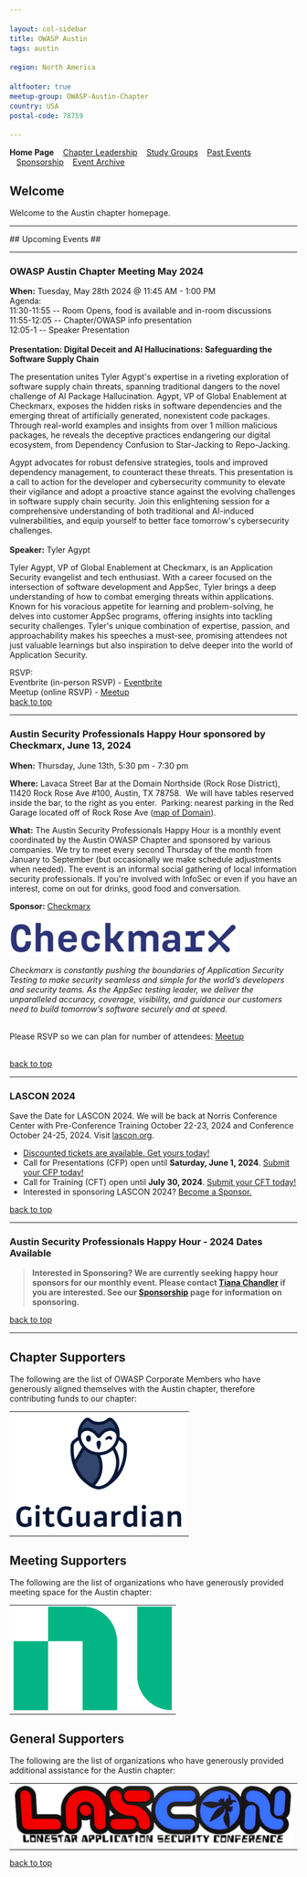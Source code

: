 ```yaml
---

layout: col-sidebar
title: OWASP Austin
tags: austin

region: North America

altfooter: true
meetup-group: OWASP-Austin-Chapter
country: USA
postal-code: 78759

---
```

<!-- rebuild -->
<strong>Home Page</strong>
&nbsp;&nbsp;&nbsp;[Chapter Leadership](leadership.md)
&nbsp;&nbsp;&nbsp;[Study Groups](studygroups.md)
&nbsp;&nbsp;&nbsp;[Past Events](pastevents.md)
&nbsp;&nbsp;&nbsp;[Sponsorship](sponsorship.md)
&nbsp;&nbsp;&nbsp;[Event Archive](pasteventsarchive.md)

Welcome
-------
Welcome to the Austin chapter homepage.

<hr/>
## Upcoming Events ##
<hr>

### OWASP Austin Chapter Meeting May 2024 ###

**When:** Tuesday, May 28th 2024 @ 11:45 AM - 1:00 PM<br>
Agenda:<br>
11:30-11:55 -- Room Opens, food is available and in-room discussions<br>
11:55-12:05 -- Chapter/OWASP info presentation<br>
12:05-1  -- Speaker Presentation<br>
<br>
**Presentation: Digital Deceit and AI Hallucinations: Safeguarding the Software Supply Chain**

The presentation unites Tyler Agypt's expertise in a riveting exploration of software supply chain threats, spanning traditional dangers to the novel challenge of AI Package Hallucination. Agypt, VP of Global Enablement at Checkmarx, exposes the hidden risks in software dependencies and the emerging threat of artificially generated, nonexistent code packages. Through real-world examples and insights from over 1 million malicious packages, he reveals the deceptive practices endangering our digital ecosystem, from Dependency Confusion to Star-Jacking to Repo-Jacking.

Agypt advocates for robust defensive strategies, tools and improved dependency management, to counteract these threats. This presentation is a call to action for the developer and cybersecurity community to elevate their vigilance and adopt a proactive stance against the evolving challenges in software supply chain security. Join this enlightening session for a comprehensive understanding of both traditional and AI-induced vulnerabilities, and equip yourself to better face tomorrow's cybersecurity challenges.
<br><br>
**Speaker:** 
Tyler Agypt

Tyler Agypt, VP of Global Enablement at Checkmarx, is an Application Security evangelist and tech enthusiast. With a career focused on the intersection of software development and AppSec, Tyler brings a deep understanding of how to combat emerging threats within applications. Known for his voracious appetite for learning and problem-solving, he delves into customer AppSec programs, offering insights into tackling security challenges. Tyler's unique combination of expertise, passion, and approachability makes his speeches a must-see, promising attendees not just valuable learnings but also inspiration to delve deeper into the world of Application Security.

RSVP:<br>
Eventbrite (in-person RSVP) - <a href="https://www.eventbrite.com/e/owasp-austin-chapter-monthly-meeting-may-2024-group-1-tickets-903619619607?aff=oddtdtcreator">Eventbrite</a><br>
Meetup (online RSVP) - <a href="https://www.meetup.com/owasp-austin-chapter/events/298207005/">Meetup</a>
<br>
[back to top](#welcome)
<hr>

### Austin Security Professionals Happy Hour sponsored by Checkmarx, June 13, 2024 ###

**When:** Thursday, June 13th, 5:30 pm - 7:30 pm

**Where:** Lavaca Street Bar at the Domain Northside (Rock Rose District), 11420 Rock Rose Ave #100, Austin, TX 78758.  We will have tables reserved inside the bar, to the right as you enter.  Parking: nearest parking in the Red Garage located off of Rock Rose Ave (<a href="https://domainnorthside.com/map/" target="_blank">map of Domain</a>). 

**What:** The Austin Security Professionals Happy Hour is a monthly event coordinated by the Austin OWASP Chapter and sponsored by various companies. We try to meet every second Thursday of the month from January to September (but occasionally we make schedule adjustments when needed). The event is an informal social gathering of local information security professionals. If you're involved with InfoSec or even if you have an interest, come on out for drinks, good food and conversation.

**Sponsor:** <a href="https://checkmarx.com/" target="_blank">Checkmarx</a>
<br/><br/><img src="assets/images/Checkmarx-logo-HH-sm.jpg" alt="Checkmarx logo"/>
<p><em>Checkmarx is constantly pushing the boundaries of Application Security Testing to make security seamless and simple for the world’s developers and security teams. As the AppSec testing leader, we deliver the unparalleled accuracy, coverage, visibility, and guidance our customers need to build tomorrow’s software securely and at speed.</em></p>
<br>
Please RSVP so we can plan for number of attendees: 
<a href="https://www.meetup.com/owasp-austin-chapter/events/299655980/" target="_blank"> Meetup </a> 
<br><br>

[back to top](#welcome)
<hr>

### LASCON 2024 ###

Save the Date for LASCON 2024. We will be back at Norris Conference Center with Pre-Conference Training October 22-23, 2024 and Conference October 24-25, 2024. Visit <a href="https://lascon.org/" target="_blank">lascon.org</a>.

<ul><li><a href="https://lascon.org/tickets/" target="_blank">Discounted tickets are available. Get yours today!</a></li>
<li>Call for Presentations (CFP) open until <strong>Saturday, June 1, 2024</strong>. <a href="https://lascon.org/cfp/" target="_blank">Submit your CFP today!</a></li>
<li>Call for Training (CFT) open until <strong>July 30, 2024</strong>. <a href="https://lascon.org/cft/" target="_blank">Submit your CFT today!</a></li>
<li>Interested in sponsoring LASCON 2024? <a href="https://lascon.org/become-a-sponsor/" target="_blank">Become a Sponsor.</a></li>
</ul>

[back to top](#welcome)
<hr>

### Austin Security Professionals Happy Hour - 2024 Dates Available ###

> **Interested in Sponsoring? We are currently seeking happy hour sponsors for our monthly event. Please contact <a href="mailto:tiana.chandler@owasp.org?subject=OWASP Happy Hour Sponsor">Tiana Chandler</a> if you are interested. See our <a href="https://owasp.org/www-chapter-austin/sponsorship.html">Sponsorship</a> page for information on sponsoring.**

[back to top](#welcome)
<hr>


Chapter Supporters
----------------
The following are the list of OWASP Corporate Members who have generously aligned themselves with the Austin chapter, therefore contributing funds to our chapter:

<table cellpadding="15" cellspacing="0">
<tr>
<td>
<a href="https://www.gitguardian.com" target="_blank"><img src="assets/images/GitGuardian_Logo.png" alt="GitGuardian" width="300" height="209"/></a>
</td>
</tr>
</table>

Meeting Supporters
----------------
The following are the list of organizations who have generously provided meeting space for the Austin chapter:
<table cellpadding="15" cellspacing="0">
<tr>
<td>
  <a href="https://www.ni.com" target="_blank"><img src="assets/images/ni.png" alt="NI"/></a>
</td>
</tr>
</table>

General Supporters
----------------
The following are the list of organizations who have generously provided additional assistance for the Austin chapter:
<table cellpadding="15" cellspacing="0">
<tr>
<td>
  <a href="https://www.lascon.org" target="_blank"><img src="assets/images/Lascon500x109.jpg" alt="LASCON"/></a>
</td>
</tr>
</table>

[back to top](#welcome)
